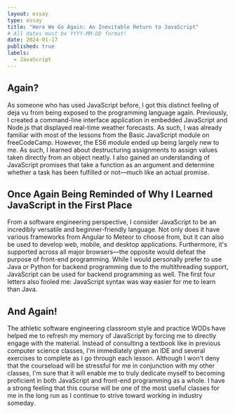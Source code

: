 ```yaml
---
layout: essay
type: essay
title: "Here We Go Again: An Inevitable Return to JavaScript"
# All dates must be YYYY-MM-DD format!
date: 2024-01-17
published: true
labels:
  - JavaScript
---
```


## Again?

  As someone who has used JavaScript before, I got this distinct feeling of deja vu from being exposed to the programming language again. Previously, I created a command-line interface application in embedded JavaScript and Node.js that displayed real-time weather forecasts. As such, I was already familiar with most of the lessons from the Basic JavaScript module on freeCodeCamp. However, the ES6 module ended up being largely new to me. As such, I learned about destructuring assignments to assign values taken directly from an object neatly. I also gained an understanding of JavaScript promises that take a function as an argument and determine whether a task has been fulfilled or not—much like an actual promise.

## Once Again Being Reminded of Why I Learned JavaScript in the First Place

  From a software engineering perspective, I consider JavaScript to be an incredibly versatile and beginner-friendly language. Not only does it have various frameworks from Angular to Meteor to choose from, but it can also be used to develop web, mobile, and desktop applications. Furthermore, it's supported across all major browsers—the opposite would defeat the purpose of front-end programming. While I would personally prefer to use Java or Python for backend programming due to the multithreading support, JavaScript can be used for backend programming as well. The first four letters also fooled me: JavaScript syntax was way easier for me to learn than Java.

## And Again!

  The athletic software engineering classroom style and practice WODs have helped me to refresh my memory of JavaScript by forcing me to directly engage with the material. Instead of consulting a textbook like in previous computer science classes, I'm immediately given an IDE and several exercises to complete as I go through each lesson. Although I won't deny that the courseload will be stressful for me in conjunction with my other classes, I'm sure that it will enable me to truly dedicate myself to becoming proficient in both JavaScript and front-end programming as a whole. I have a strong feeling that this course will be one of the most useful classes for me in the long run as I continue to strive toward working in industry someday.
